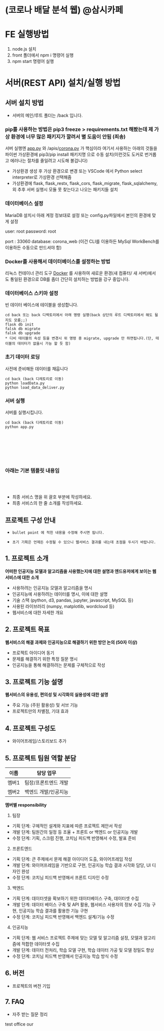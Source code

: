 # (코로나 배달 분석 웹) @삼시카페

# FE 실행방법
1. node.js 설치
2. front 폴더에서 npm i 명령어 실행
3. npm start 명령어 실행

# 서버(REST API) 설치/실행 방법
## 서버 설치 방법

- 서버의 메인/루트 폴더는 /back 입니다.

### pip를 사용하는 방법은 pip3 freeze > requirements.txt 해봤는데 제 가상 환경에 너무 많은 패키지가 깔려서 별 도움이 안됨 (죄송)

서버 실행엔 [app.py](http://app.py) 와 /apis/[corona.py](http://corona.py/) 가 핵심이라 여기서 사용하는 아래의 것들을 파이썬 가상환경에 pip3/pip install 패키지명 으로 수동 설치(이런것도 도커로 번거롭고 에러나는 절차를 줄일려고 시도해 볼겁니다)

- 가상환경 생성 후 가상 환경으로 변경 또는 VSCode 에서 Python select interpreter로 가상환경 선택해줌
- 가상환경에 flask, flask_restx, flask_cors, flask_migrate, flask_sqlalchemy, 외 추후 서버 실행시 모듈 못 찾는다고 나오는 패키지들 설치

### 데이터베이스 설정

MariaDB  설치시  아래 계정 정보대로 설정 또는 config.py파일에서 본인의 환경에 맞게 설정

user: root
password: root

port : 33060
database: corona_web (이건 CLI를 이용하든 MySql WorkBench를 이용하든 수동으로 만드셔야 함)

### Docker를 사용해서 데이터베이스를 설정하는 방법

리눅스 컨테이너 관리 도구 [Docker](https://www.docker.com/products/docker-desktop) 를 사용하여 새로운 환경(새 컴퓨터/ 새 서버)에서도 통일된 환경으로 DB를 좀더 간단히 설치하는 방법을 강구 중입니다.

### 데이터베이스 스키마 설정

빈 데이터 베이스에 테이블을 생성합니다.

```
cd back 또는 back 디렉토리에서 아래 명령 실행(back 상단의 루트 디렉토리에서 해도 될지도 모름;;)
flask db init
falsk db migrate
falsk db upgrade
* 디비 테이블의 속성 등을 변경시 위 명령 중 migrate, upgrade 만 하면됩니다.(단, 테이블의 데이터가 없을시 가능 할 듯 함)
```

### 초기 데이터 로딩

사전에 준비해둔 데이터를 채웁니다

```
cd back (back 디레토리로 이동)
python loadData.py
python load_data_deliver.py
```

### 서버 실행

서버를 실행시킵니다.

```
cd back (back 디레토리로 이동)
python app.py
```


<br><br><br><br><br>
### 아래는 기본 템플릿 내용임
<br><br>


- 최종 서비스 명을 위 괄호 부분에 작성하세요.
- 최종 서비스의 한 줄 소개를 작성하세요.


## 프로젝트 구성 안내

* `bullet point 에 적힌 내용을 수정해 주시면 됩니다.`

* `초기 기획은 언제든 수정될 수 있으니 웹서비스 결과를 내는데 초점을 두시기 바랍니다.`

## 1. 프로젝트 소개

**어떠한 인공지능 모델과 알고리즘을 사용했는지에 대한 설명과 엔드유저에게 보이는 웹서비스에 대한 소개**

  - 사용하려는 인공지능 모델과 알고리즘을 명시
  - 인공지능에 사용하려는 데이터를 명시, 이에 대한 설명
  - 기술 스택 (python, d3, pandas, jupyter, javascript, MySQL 등)
  - 사용된 라이브러리 (numpy, matplotlib, wordcloud 등)
  - 웹서비스에 대한 자세한 개요

## 2. 프로젝트 목표

**웹서비스의 해결 과제와 인공지능으로 해결하기 위한 방안 논의 (50자 이상)**
  - 프로젝트 아이디어 동기
  - 문제를 해결하기 위한 특정 질문 명시
  - 인공지능을 통해 해결하려는 문제를 구체적으로 작성

## 3. 프로젝트 기능 설명

**웹서비스의 유용성, 편의성 및 시각화의 실용성에 대한 설명**
  - 주요 기능 (주된 활용성) 및 서브 기능
  - 프로젝트만의 차별점, 기대 효과

## 4. 프로젝트 구성도
  - 와이어프레임/스토리보드 추가

## 5. 프로젝트 팀원 역할 분담
| 이름 | 담당 업무 |
| ------ | ------ |
| 멤버1 | 팀장/프론트엔드 개발 |
| 멤버2 | 백엔드 개발/인공지능 |

**멤버별 responsibility**

1. 팀장

- 기획 단계: 구체적인 설계와 지표에 따른 프로젝트 제안서 작성
- 개발 단계: 팀원간의 일정 등 조율 + 프론트 or 백엔드 or 인공지능 개발
- 수정 단계: 기획, 스크럼 진행, 코치님 피드백 반영해서 수정, 발표 준비

2. 프론트엔드

- 기획 단계: 큰 주제에서 문제 해결 아이디어 도출, 와이어프레임 작성
- 개발 단계: 와이어프레임을 기반으로 구현, 인공지능 학습 결과 시각화 담당, UI 디자인 완성
- 수정 단계: 코치님 피드백 반영해서 프론트 디자인 수정

3. 백엔드

- 기획 단계: 데이터셋을 확보하기 위한 데이터베이스 구축, 데이터셋 수집
- 개발 단계: 데이터 베이스 구축 및 API 활용, 웹서비스 사용자의 정보 수집 기능 구현, 인공지능 학습 결과를 활용한 기능 구현
- 수정 단계: 코치님 피드백 반영해서 백엔드 설계/기능 수정

4. 인공지능

- 기획 단계: 웹 서비스 프로젝트 주제에 맞는 모델 및 알고리즘 설정, 모델과 알고리즘에 적합한 데이터셋 수집
- 개발 단계: 데이터 전처리, 학습 모델 구현, 학습 데이터 가공 및 모델 정밀도 향상
- 수정 단계: 코치님 피드백 반영해서 인공지능 학습 방식 수정


## 6. 버전
  - 프로젝트의 버전 기입

## 7. FAQ
  - 자주 받는 질문 정리





  test office our
